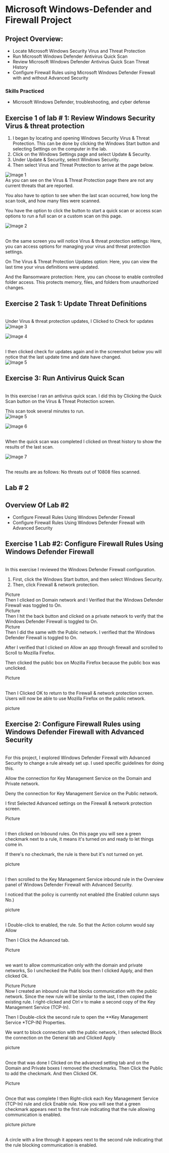 <h1>Microsoft Windows-Defender and Firewall Project </h1>
<h2>  Project Overview:</h2>
<ul>
  <li>Locate Microsoft Windows Security Virus and Threat Protection</li>
  <li>Run Microsoft Windows Defender Antivirus Quick Scan</li>
  <li>Review Microsoft Windows Defender Antivirus Quick Scan Threat History</li>
  <li>Configure Firewall Rules using Microsoft Windows Defender Firewall with and without Advanced Security</li>
</ul>

<h3>Skills Practiced</h3>

<ul> 
  <li>Microsoft Windows Defender, troubleshooting, and cyber defense</li> </ul>

  <h2>Exercise 1 of lab # 1: Review Windows Security Virus & threat protection</h2>

<ol>
  <li> I began by locating and opening Windows Security Virus & Threat Protection. This can be done by clicking the Windows Start button and selecting Settings on the computer in the lab.</li>
  <li>Click on the Windows Settings page and select Update & Security.</li>
  <li>Under Update & Security, select Windows Security.</li>
  <li>Then select Virus and Threat Protection to arrive at the page below.</li>
</ol>

<img src="https://github.com/JustinMills2024/Shields-Up-Cybersecurity-Job-Simulation/assets/159082478/219d2c50-fe7c-4bd2-adbe-e8bebbce4151" alt="Image 1">
<img 


<br> As you can see on the Virus & Threat Protection  page there are not any current threats that are reported.

You also have to option to see when the last scan occurred, how long the scan took, and how many files were scanned. 

You have the option to click the button to start a quick scan or access scan options to run a full scan or a custom scan on this page. </br>

<img src="https://github.com/JustinMills2024/Shields-Up-Cybersecurity-Job-Simulation/assets/159082478/55e6b045-e018-429b-931f-1a76e0392be5" alt="Image 2">


<br> On the same screen you will notice Virus & threat protection settings: Here, you can access options for managing your virus and threat protection settings. 

On The Virus & Threat Protection Updates option: Here, you can view the last time your virus definitions were updated. 

And the Ransomware protection: Here, you can choose to enable controlled folder access. This protects memory, files, and folders from unauthorized changes.</br>

<h2>Exercise 2 Task 1: Update Threat Definitions </h2>

<br>Under Virus & threat protection updates, I Clicked to Check for updates </br>
<img src="https://github.com/JustinMills2024/Shields-Up-Cybersecurity-Job-Simulation/assets/159082478/c4d1e0d8-76f1-471c-9390-d49c7c3cbf6c" alt="Image 3">

<img src="https://github.com/JustinMills2024/Shields-Up-Cybersecurity-Job-Simulation/assets/159082478/bb10dd3a-532f-4aae-8df4-a6305464e0a6" alt="Image 4">


<br> I then clicked check for updates again and in the screenshot below you will notice that the last update time and date have changed.</br>
<img src="https://github.com/JustinMills2024/Shields-Up-Cybersecurity-Job-Simulation/assets/159082478/2e22d1b0-7f89-47d4-b036-efc3c1afbca0" alt="Image 5">


<h2>Exercise 3: Run Antivirus Quick Scan</h2>
<br> In this exercise I ran an antivirus quick scan. I did this by Clicking the Quick Scan button on the Virus & Threat Protection screen. 

This scan took several minutes to run.</br> 
<img src="https://github.com/JustinMills2024/Shields-Up-Cybersecurity-Job-Simulation/assets/159082478/2e22d1b0-7f89-47d4-b036-efc3c1afbca0" alt="Image 5">

<img src="https://github.com/JustinMills2024/Shields-Up-Cybersecurity-Job-Simulation/assets/159082478/6dfb5245-3a79-4f63-ab02-a2440020f030" alt="Image 6">


<br> When the quick scan was completed I clicked on threat history to show the results of the last scan. </br>

<img src="https://github.com/JustinMills2024/Shields-Up-Cybersecurity-Job-Simulation/assets/159082478/aa3d78e2-d7dd-4eb6-a53e-e7784446a634" alt="Image 7">




<br>The results are as follows: No threats out of 10808 files scanned. </br>

<h2>Lab # 2 
</h2>
<h2> Overview Of Lab #2 </h2>
<ul>
  <li>Configure Firewall Rules Using Windows Defender Firewall</li>
  <li>Configure Firewall Rules Using Windows Defender Firewall with Advanced Security</li>
</ul>

<h2>Exercise 1 Lab #2: Configure Firewall Rules Using Windows Defender Firewall</h2>
<br> In this exercise I reviewed the Windows Defender Firewall configuration.</br>
<ol>
  <li>First, click the Windows Start button, and then select Windows Security.</li>
  <li>Then, click Firewall & network protection.</li>
</ol>
Picture
<br> Then I clicked on Domain network and I Verified that the Windows Defender Firewall was toggled to On.</br>
Picture
<br> Then I hit the back button and clicked on a private network to verify that the  Windows Defender Firewall is toggled to On.</br>
Picture
<br> Then I did the same with the Public network. I verified that the Windows Defender Firewall is toggled to On. 

After I verified that I clicked on Allow an app through firewall and scrolled to Scroll to Mozilla Firefox. 

Then clicked the public box on Mozilla Firefox because the public box was unclicked. <br>

Picture

<br> Then I Clicked OK to return to the Firewall & network protection screen. Users will now be able to use Mozilla Firefox on the public network.</br>

picture

<h2>Exercise 2: Configure Firewall Rules using Windows Defender Firewall with Advanced Security
</h2>

<br> For this project, I explored Windows Defender Firewall with Advanced Security to change a rule already set up. I used specific guidelines for doing this.

Allow the connection for Key Management Service on the Domain and Private network.

Deny the connection for Key Management Service on the Public network.

I first Selected Advanced settings on the Firewall & network protection screen.</br>

Picture

<br> I then clicked on Inbound rules. On this page you will see a green checkmark next to a rule, it means it's turned on and ready to let things come in. 

If there's no checkmark, the rule is there but it's not turned on yet.</br>

picture

<br> I then scrolled to the Key Management Service inbound rule in the Overview panel of Windows Defender Firewall with Advanced Security. 

I noticed that the policy is currently not enabled (the Enabled column says No.) <br> 

picture

<br>I Double-click to enabled, the rule. So that the Action column would say Allow

Then I Click the Advanced tab.</br>

Picture

<br> we want to allow communication only with the domain and private networks, So I unchecked the Public box  then I clicked Apply, and then clicked Ok.</br>

Picture
Picture
<br>Now I created an inbound rule that blocks communication with the public network. Since the new rule will be similar to the last, I  then copied  the existing rule. 
I right-clicked and Ctrl v to make a second copy of the Key Management Service (TCP-In).

Then I Double-click the second rule to open the **Key Management Service *TCP-IN) Properties. 

We want to block connection with the public network,  I then selected Block the connection on the General tab and Clicked Apply</br>

picture

<br> Once that was done I Clicked on the advanced setting tab and on the Domain and Private boxes I removed the checkmarks. 
Then Click the Public to add the checkmark. And then Clicked OK.</br>

Picture

<br> Once that was complete I then Right-click each Key Management Service (TCP-In) rule and click Enable rule.
Now you will see that a green checkmark appears next to the first rule indicating that the rule allowing communication is enabled. </br>

picture
picture

<br> A circle with a line through it appears next to the second rule indicating that the rule blocking communication is enabled.<br>


























